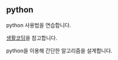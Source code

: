 ## python
python 사용법을 연습합니다.

[생활코딩](https://opentutorials.org/course/1750,"https://opentutorials.org/course/1750")을 참고합니다.

python을 이용해 간단한 알고리즘을 설계합니다.
